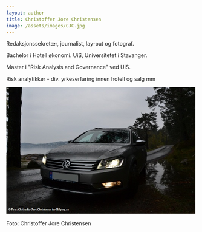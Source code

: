 ```yaml
---
layout: author
title: Christoffer Jore Christensen
image: /assets/images/CJC.jpg
---
```

Redaksjonssekretær, journalist, lay-out og fotograf.

Bachelor i Hotell økonomi. UiS,  Universitetet i Stavanger.

Master i "Risk Analysis and Governance" ved UiS.

Risk analytikker - div. yrkeserfaring innen hotell og salg mm

![](/assets/images/alltrack.jpg)

Foto: Christoffer Jore Christensen